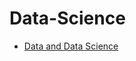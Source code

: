 # Data-Science


* [Data and Data Science](https://github.com/PawanRamaMali/Data-Science/blob/main/00%20Data%20and%20Data%20Science/README.md)
